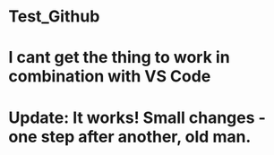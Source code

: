 # Test_Github

# I cant get the thing to work in combination with VS Code
# Update: It works! Small changes - one step after another, old man.

